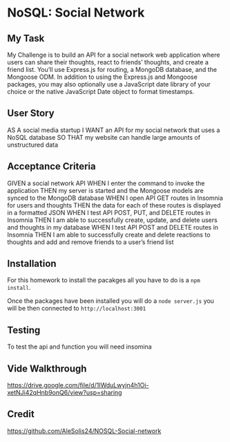 # NoSQL: Social Network

## My Task

My Challenge is to build an API for a social network web application where users can share their thoughts, react to friends’ thoughts, and create a friend list. You’ll use Express.js for routing, a MongoDB database, and the Mongoose ODM. In addition to using the Express.js and Mongoose packages, you may also optionally use a JavaScript date library of your choice or the native JavaScript Date object to format timestamps.


## User Story

AS A social media startup
I WANT an API for my social network that uses a NoSQL database
SO THAT my website can handle large amounts of unstructured data

## Acceptance Criteria 

GIVEN a social network API
WHEN I enter the command to invoke the application
THEN my server is started and the Mongoose models are synced to the MongoDB database
WHEN I open API GET routes in Insomnia for users and thoughts
THEN the data for each of these routes is displayed in a formatted JSON
WHEN I test API POST, PUT, and DELETE routes in Insomnia
THEN I am able to successfully create, update, and delete users and thoughts in my database
WHEN I test API POST and DELETE routes in Insomnia
THEN I am able to successfully create and delete reactions to thoughts and add and remove friends to a user’s friend list

## Installation

For this homework to install the pacakges all you have to do is a `npm install`. 

Once the packages have been installed you will do a `node server.js` you will be then connected to `http://localhost:3001`

## Testing
To test the api and function you will need insomina 

## Vide Walkthrough

https://drive.google.com/file/d/1IWduLwyjn4h1Oi-xetNJi42qHnb9onQ6/view?usp=sharing

## Credit

https://github.com/AleSolis24/NOSQL-Social-network